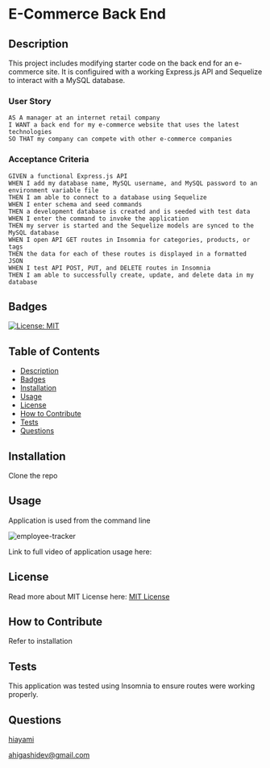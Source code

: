 # E-Commerce Back End
## Description
This project includes modifying starter code on the back end for an e-commerce site. It is configuired with a working Express.js API and Sequelize to interact with a MySQL database.
### User Story
```
AS A manager at an internet retail company
I WANT a back end for my e-commerce website that uses the latest technologies
SO THAT my company can compete with other e-commerce companies
```
### Acceptance Criteria
```
GIVEN a functional Express.js API
WHEN I add my database name, MySQL username, and MySQL password to an environment variable file
THEN I am able to connect to a database using Sequelize
WHEN I enter schema and seed commands
THEN a development database is created and is seeded with test data
WHEN I enter the command to invoke the application
THEN my server is started and the Sequelize models are synced to the MySQL database
WHEN I open API GET routes in Insomnia for categories, products, or tags
THEN the data for each of these routes is displayed in a formatted JSON
WHEN I test API POST, PUT, and DELETE routes in Insomnia
THEN I am able to successfully create, update, and delete data in my database
```
## Badges
[![License: MIT](https://img.shields.io/badge/License-MIT-yellow.svg)](https://opensource.org/licenses/MIT)
## Table of Contents
* [Description](#description)
* [Badges](#badges)
* [Installation](#installation)
* [Usage](#usage)
* [License](#license)
* [How to Contribute](#how-to-contribute)
* [Tests](#tests)
* [Questions](#questions)
## Installation
Clone the repo
## Usage
Application is used from the command line

![employee-tracker](https://user-images.githubusercontent.com/98536530/169675571-168d4a19-1ecc-467d-b6ac-ab19a5593376.gif)

Link to full video of application usage here: [
](https://drive.google.com/file/d/1mviweqJp0yzMP3KoY0FfjNUlKMf8aMtS/view?usp=sharing)

## License
Read more about MIT License here: [MIT License](https://opensource.org/licenses/MIT)
## How to Contribute
Refer to installation
## Tests
This application was tested using Insomnia to ensure routes were working properly.
## Questions
[hiayami](https://github.com/hiayami)

[ahigashidev@gmail.com](mailto:ahigashidev@gmail.com)
